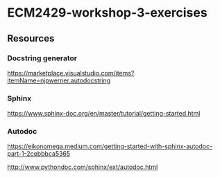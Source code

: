 # ECM2429-workshop-3-exercises

## Resources

### Docstring generator

<https://marketplace.visualstudio.com/items?itemName=njpwerner.autodocstring>

### Sphinx

<https://www.sphinx-doc.org/en/master/tutorial/getting-started.html>

### Autodoc

<https://eikonomega.medium.com/getting-started-with-sphinx-autodoc-part-1-2cebbbca5365>

<http://www.pythondoc.com/sphinx/ext/autodoc.html>